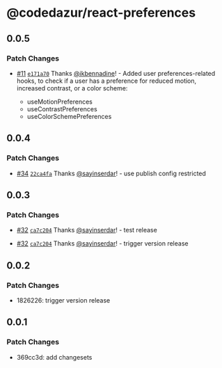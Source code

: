 # @codedazur/react-preferences

## 0.0.5

### Patch Changes

- [#11](https://github.com/codedazur/toolkit/pull/11) [`e171a70`](https://github.com/codedazur/toolkit/commit/e171a70ff328416fda453f9343aae056aac716d4) Thanks [@ikbennadine](https://github.com/ikbennadine)! - Added user preferences-related hooks, to check if a user has a preference for reduced motion, increased contrast, or a color scheme:

  - useMotionPreferences
  - useContrastPreferences
  - useColorSchemePreferences

## 0.0.4

### Patch Changes

- [#34](https://github.com/codedazur/toolkit/pull/34) [`22ca4fa`](https://github.com/codedazur/toolkit/commit/22ca4fa075a84e3dba01d79524c51ce62b24cf48) Thanks [@sayinserdar](https://github.com/sayinserdar)! - use publish config restricted

## 0.0.3

### Patch Changes

- [#32](https://github.com/codedazur/toolkit/pull/32) [`ca7c204`](https://github.com/codedazur/toolkit/commit/ca7c204e32bbec13c3e2da18eefd2bd04dbfe259) Thanks [@sayinserdar](https://github.com/sayinserdar)! - test release

- [#32](https://github.com/codedazur/toolkit/pull/32) [`ca7c204`](https://github.com/codedazur/toolkit/commit/ca7c204e32bbec13c3e2da18eefd2bd04dbfe259) Thanks [@sayinserdar](https://github.com/sayinserdar)! - trigger version release

## 0.0.2

### Patch Changes

- 1826226: trigger version release

## 0.0.1

### Patch Changes

- 369cc3d: add changesets
